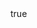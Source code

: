 ---
info:
  name: M8 AGS
  image: /img/vehicle/tank/usa/12_m8_ags.png
  class: Крейсерский танк
  country: США
  cost: 55
  year: 1992
  prototype: true

body:
  hp: 10
  armor_front: 3
  armor_side: 2
  armor_rear: 1
  armor_top: 1
  size: Маленький
  stealth: Плохо
  optics: Средний
  speed: 70
  speed_road: 110
  fuel: 650
  autonomy: 450

main_gun:
  name: XM-35
  attr_kin: true
  attr_fg: true
  ammo: 30
  range_ground: 2275
  accuracy: 65
  stabilizer: 60
  ap_power: 17
  he_power: 3
  suppression: 121
  rate_of_fire: 13

mmg:
  name: M2 Browning
  ammo: 300
  range_ground: 1050
  range_helicopters: 875
  accuracy: 15
  stabilizer: 5
  he_power: 0.75
  suppression: 90
  rate_of_fire: 652
---